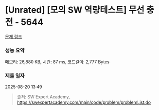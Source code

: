 # [Unrated] [모의 SW 역량테스트] 무선 충전 - 5644 

[문제 링크](https://swexpertacademy.com/main/code/problem/problemDetail.do?contestProbId=AWXRDL1aeugDFAUo) 

### 성능 요약

메모리: 26,880 KB, 시간: 87 ms, 코드길이: 2,777 Bytes

### 제출 일자

2025-08-20 13:49



> 출처: SW Expert Academy, https://swexpertacademy.com/main/code/problem/problemList.do